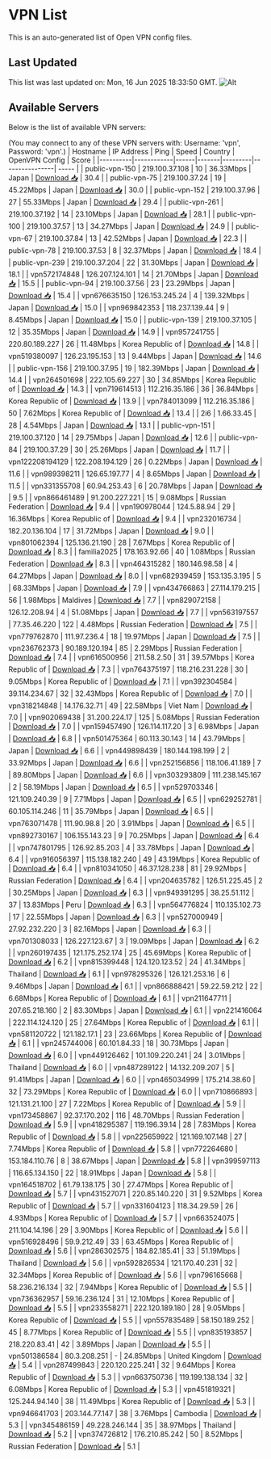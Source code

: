 # VPN List

This is an auto-generated list of Open VPN config files.

## Last Updated

This list was last updated on: Mon, 16 Jun 2025 18:33:50 GMT.
![Alt](https://repobeats.axiom.co/api/embed/186b98318ef1479477931607c1ad7d823f12451f.svg "Repobeats analytics image")

## Available Servers

Below is the list of available VPN servers:

(You may connect to any of these VPN servers with: Username: 'vpn', Password: 'vpn'.)
| Hostname | IP Address | Ping | Speed | Country | OpenVPN Config | Score |
|----------|------------|------|-------|---------|----------------| ----- |
| public-vpn-150 | 219.100.37.108 | 10 | 36.33Mbps | Japan | [Download 📥](./configs/server_0_JP.ovpn) | 30.4 |
| public-vpn-75 | 219.100.37.24 | 19 | 45.22Mbps | Japan | [Download 📥](./configs/server_1_JP.ovpn) | 30.0 |
| public-vpn-152 | 219.100.37.96 | 27 | 55.33Mbps | Japan | [Download 📥](./configs/server_2_JP.ovpn) | 29.4 |
| public-vpn-261 | 219.100.37.192 | 14 | 23.10Mbps | Japan | [Download 📥](./configs/server_3_JP.ovpn) | 28.1 |
| public-vpn-100 | 219.100.37.57 | 13 | 34.27Mbps | Japan | [Download 📥](./configs/server_4_JP.ovpn) | 24.9 |
| public-vpn-67 | 219.100.37.84 | 13 | 42.52Mbps | Japan | [Download 📥](./configs/server_5_JP.ovpn) | 22.3 |
| public-vpn-78 | 219.100.37.53 | 8 | 32.37Mbps | Japan | [Download 📥](./configs/server_6_JP.ovpn) | 18.4 |
| public-vpn-239 | 219.100.37.204 | 22 | 31.30Mbps | Japan | [Download 📥](./configs/server_7_JP.ovpn) | 18.1 |
| vpn572174848 | 126.207.124.101 | 14 | 21.70Mbps | Japan | [Download 📥](./configs/server_8_JP.ovpn) | 15.5 |
| public-vpn-94 | 219.100.37.56 | 23 | 23.29Mbps | Japan | [Download 📥](./configs/server_9_JP.ovpn) | 15.4 |
| vpn676635150 | 126.153.245.24 | 4 | 139.32Mbps | Japan | [Download 📥](./configs/server_10_JP.ovpn) | 15.0 |
| vpn969842353 | 118.237.139.44 | 9 | 8.45Mbps | Japan | [Download 📥](./configs/server_11_JP.ovpn) | 15.0 |
| public-vpn-139 | 219.100.37.105 | 12 | 35.35Mbps | Japan | [Download 📥](./configs/server_12_JP.ovpn) | 14.9 |
| vpn957241755 | 220.80.189.227 | 26 | 11.48Mbps | Korea Republic of | [Download 📥](./configs/server_13_KR.ovpn) | 14.8 |
| vpn519380097 | 126.23.195.153 | 13 | 9.44Mbps | Japan | [Download 📥](./configs/server_14_JP.ovpn) | 14.6 |
| public-vpn-156 | 219.100.37.95 | 19 | 182.39Mbps | Japan | [Download 📥](./configs/server_15_JP.ovpn) | 14.4 |
| vpn264501698 | 222.105.69.227 | 30 | 34.85Mbps | Korea Republic of | [Download 📥](./configs/server_16_KR.ovpn) | 14.3 |
| vpn719614513 | 112.216.35.186 | 36 | 36.84Mbps | Korea Republic of | [Download 📥](./configs/server_17_KR.ovpn) | 13.9 |
| vpn784013099 | 112.216.35.186 | 50 | 7.62Mbps | Korea Republic of | [Download 📥](./configs/server_18_KR.ovpn) | 13.4 |
| 2i6 | 1.66.33.45 | 28 | 4.54Mbps | Japan | [Download 📥](./configs/server_19_JP.ovpn) | 13.1 |
| public-vpn-151 | 219.100.37.120 | 14 | 29.75Mbps | Japan | [Download 📥](./configs/server_20_JP.ovpn) | 12.6 |
| public-vpn-84 | 219.100.37.29 | 30 | 25.26Mbps | Japan | [Download 📥](./configs/server_21_JP.ovpn) | 11.7 |
| vpn122208194129 | 122.208.194.129 | 26 | 0.22Mbps | Japan | [Download 📥](./configs/server_22_JP.ovpn) | 11.6 |
| vpn989398211 | 126.65.197.77 | 4 | 8.65Mbps | Japan | [Download 📥](./configs/server_23_JP.ovpn) | 11.5 |
| vpn331355708 | 60.94.253.43 | 6 | 20.78Mbps | Japan | [Download 📥](./configs/server_24_JP.ovpn) | 9.5 |
| vpn866461489 | 91.200.227.221 | 15 | 9.08Mbps | Russian Federation | [Download 📥](./configs/server_25_RU.ovpn) | 9.4 |
| vpn190978044 | 124.5.88.94 | 29 | 16.36Mbps | Korea Republic of | [Download 📥](./configs/server_26_KR.ovpn) | 9.4 |
| vpn232016734 | 182.20.136.104 | 17 | 31.72Mbps | Japan | [Download 📥](./configs/server_27_JP.ovpn) | 9.0 |
| vpn801062394 | 125.136.21.190 | 28 | 7.67Mbps | Korea Republic of | [Download 📥](./configs/server_28_KR.ovpn) | 8.3 |
| familia2025 | 178.163.92.66 | 40 | 1.08Mbps | Russian Federation | [Download 📥](./configs/server_29_RU.ovpn) | 8.3 |
| vpn464315282 | 180.146.98.58 | 4 | 64.27Mbps | Japan | [Download 📥](./configs/server_30_JP.ovpn) | 8.0 |
| vpn682939459 | 153.135.3.195 | 5 | 68.33Mbps | Japan | [Download 📥](./configs/server_31_JP.ovpn) | 7.9 |
| vpn434766863 | 27.114.179.215 | 56 | 1.98Mbps | Maldives | [Download 📥](./configs/server_32_MV.ovpn) | 7.7 |
| vpn829072158 | 126.12.208.94 | 4 | 51.08Mbps | Japan | [Download 📥](./configs/server_33_JP.ovpn) | 7.7 |
| vpn563197557 | 77.35.46.220 | 122 | 4.48Mbps | Russian Federation | [Download 📥](./configs/server_34_RU.ovpn) | 7.5 |
| vpn779762870 | 111.97.236.4 | 18 | 19.97Mbps | Japan | [Download 📥](./configs/server_35_JP.ovpn) | 7.5 |
| vpn236762373 | 90.189.120.194 | 85 | 2.29Mbps | Russian Federation | [Download 📥](./configs/server_36_RU.ovpn) | 7.4 |
| vpn616500956 | 211.58.2.50 | 31 | 39.57Mbps | Korea Republic of | [Download 📥](./configs/server_37_KR.ovpn) | 7.3 |
| vpn764375197 | 118.216.231.228 | 30 | 9.05Mbps | Korea Republic of | [Download 📥](./configs/server_38_KR.ovpn) | 7.1 |
| vpn392304584 | 39.114.234.67 | 32 | 32.43Mbps | Korea Republic of | [Download 📥](./configs/server_39_KR.ovpn) | 7.0 |
| vpn318214848 | 14.176.32.71 | 49 | 22.58Mbps | Viet Nam | [Download 📥](./configs/server_40_VN.ovpn) | 7.0 |
| vpn902069438 | 31.200.224.17 | 125 | 5.08Mbps | Russian Federation | [Download 📥](./configs/server_41_RU.ovpn) | 7.0 |
| vpn159457490 | 126.114.117.20 | 3 | 6.98Mbps | Japan | [Download 📥](./configs/server_42_JP.ovpn) | 6.8 |
| vpn501475364 | 60.113.30.143 | 14 | 43.79Mbps | Japan | [Download 📥](./configs/server_43_JP.ovpn) | 6.6 |
| vpn449898439 | 180.144.198.199 | 2 | 33.92Mbps | Japan | [Download 📥](./configs/server_44_JP.ovpn) | 6.6 |
| vpn252156856 | 118.106.41.189 | 7 | 89.80Mbps | Japan | [Download 📥](./configs/server_45_JP.ovpn) | 6.6 |
| vpn303293809 | 111.238.145.167 | 2 | 58.19Mbps | Japan | [Download 📥](./configs/server_46_JP.ovpn) | 6.5 |
| vpn529703346 | 121.109.240.39 | 9 | 7.71Mbps | Japan | [Download 📥](./configs/server_47_JP.ovpn) | 6.5 |
| vpn629252781 | 60.105.114.246 | 11 | 35.79Mbps | Japan | [Download 📥](./configs/server_48_JP.ovpn) | 6.5 |
| vpn763071478 | 111.90.98.8 | 20 | 3.91Mbps | Japan | [Download 📥](./configs/server_49_JP.ovpn) | 6.5 |
| vpn892730167 | 106.155.143.23 | 9 | 70.25Mbps | Japan | [Download 📥](./configs/server_50_JP.ovpn) | 6.4 |
| vpn747801795 | 126.92.85.203 | 4 | 33.78Mbps | Japan | [Download 📥](./configs/server_51_JP.ovpn) | 6.4 |
| vpn916056397 | 115.138.182.240 | 49 | 43.19Mbps | Korea Republic of | [Download 📥](./configs/server_52_KR.ovpn) | 6.4 |
| vpn810341050 | 46.37.128.238 | 81 | 29.92Mbps | Russian Federation | [Download 📥](./configs/server_53_RU.ovpn) | 6.4 |
| vpn204635782 | 126.51.225.45 | 2 | 30.25Mbps | Japan | [Download 📥](./configs/server_54_JP.ovpn) | 6.3 |
| vpn949391295 | 38.25.51.112 | 37 | 13.83Mbps | Peru | [Download 📥](./configs/server_55_PE.ovpn) | 6.3 |
| vpn564776824 | 110.135.102.73 | 17 | 22.55Mbps | Japan | [Download 📥](./configs/server_56_JP.ovpn) | 6.3 |
| vpn527000949 | 27.92.232.220 | 3 | 82.16Mbps | Japan | [Download 📥](./configs/server_57_JP.ovpn) | 6.3 |
| vpn701308033 | 126.227.123.67 | 3 | 19.09Mbps | Japan | [Download 📥](./configs/server_58_JP.ovpn) | 6.2 |
| vpn260197435 | 121.175.252.174 | 25 | 45.69Mbps | Korea Republic of | [Download 📥](./configs/server_59_KR.ovpn) | 6.2 |
| vpn815399448 | 124.120.123.52 | 24 | 41.34Mbps | Thailand | [Download 📥](./configs/server_60_TH.ovpn) | 6.1 |
| vpn978295326 | 126.121.253.16 | 6 | 9.46Mbps | Japan | [Download 📥](./configs/server_61_JP.ovpn) | 6.1 |
| vpn866888421 | 59.22.59.212 | 22 | 6.68Mbps | Korea Republic of | [Download 📥](./configs/server_62_KR.ovpn) | 6.1 |
| vpn211647711 | 207.65.218.160 | 2 | 83.30Mbps | Japan | [Download 📥](./configs/server_63_JP.ovpn) | 6.1 |
| vpn221416064 | 222.114.124.120 | 25 | 27.64Mbps | Korea Republic of | [Download 📥](./configs/server_64_KR.ovpn) | 6.1 |
| vpn581120722 | 121.182.17.1 | 23 | 23.66Mbps | Korea Republic of | [Download 📥](./configs/server_65_KR.ovpn) | 6.1 |
| vpn245744006 | 60.101.84.33 | 18 | 30.73Mbps | Japan | [Download 📥](./configs/server_66_JP.ovpn) | 6.0 |
| vpn449126462 | 101.109.220.241 | 24 | 3.01Mbps | Thailand | [Download 📥](./configs/server_67_TH.ovpn) | 6.0 |
| vpn487289122 | 14.132.209.207 | 5 | 91.41Mbps | Japan | [Download 📥](./configs/server_68_JP.ovpn) | 6.0 |
| vpn465034999 | 175.214.38.60 | 32 | 73.29Mbps | Korea Republic of | [Download 📥](./configs/server_69_KR.ovpn) | 6.0 |
| vpn710866893 | 121.131.21.100 | 27 | 7.22Mbps | Korea Republic of | [Download 📥](./configs/server_70_KR.ovpn) | 5.9 |
| vpn173458867 | 92.37.170.202 | 116 | 48.70Mbps | Russian Federation | [Download 📥](./configs/server_71_RU.ovpn) | 5.9 |
| vpn418295387 | 119.196.39.14 | 28 | 7.83Mbps | Korea Republic of | [Download 📥](./configs/server_72_KR.ovpn) | 5.8 |
| vpn225659922 | 121.169.107.148 | 27 | 7.74Mbps | Korea Republic of | [Download 📥](./configs/server_73_KR.ovpn) | 5.8 |
| vpn772264680 | 153.184.110.76 | 8 | 38.67Mbps | Japan | [Download 📥](./configs/server_74_JP.ovpn) | 5.8 |
| vpn399597113 | 116.65.134.150 | 22 | 18.91Mbps | Japan | [Download 📥](./configs/server_75_JP.ovpn) | 5.8 |
| vpn164518702 | 61.79.138.175 | 30 | 27.47Mbps | Korea Republic of | [Download 📥](./configs/server_76_KR.ovpn) | 5.7 |
| vpn431527071 | 220.85.140.220 | 31 | 9.52Mbps | Korea Republic of | [Download 📥](./configs/server_77_KR.ovpn) | 5.7 |
| vpn331604123 | 118.34.29.59 | 26 | 4.93Mbps | Korea Republic of | [Download 📥](./configs/server_78_KR.ovpn) | 5.7 |
| vpn663524075 | 211.104.14.196 | 29 | 3.90Mbps | Korea Republic of | [Download 📥](./configs/server_79_KR.ovpn) | 5.6 |
| vpn516928496 | 59.9.212.49 | 33 | 63.45Mbps | Korea Republic of | [Download 📥](./configs/server_80_KR.ovpn) | 5.6 |
| vpn286302575 | 184.82.185.41 | 33 | 51.19Mbps | Thailand | [Download 📥](./configs/server_81_TH.ovpn) | 5.6 |
| vpn592826534 | 121.170.40.231 | 32 | 32.34Mbps | Korea Republic of | [Download 📥](./configs/server_82_KR.ovpn) | 5.6 |
| vpn796165668 | 58.236.216.134 | 32 | 7.94Mbps | Korea Republic of | [Download 📥](./configs/server_83_KR.ovpn) | 5.5 |
| vpn736362957 | 59.16.236.124 | 31 | 12.10Mbps | Korea Republic of | [Download 📥](./configs/server_84_KR.ovpn) | 5.5 |
| vpn233558271 | 222.120.189.180 | 28 | 9.05Mbps | Korea Republic of | [Download 📥](./configs/server_85_KR.ovpn) | 5.5 |
| vpn557835489 | 58.150.189.252 | 45 | 8.77Mbps | Korea Republic of | [Download 📥](./configs/server_86_KR.ovpn) | 5.5 |
| vpn835193857 | 218.220.83.41 | 42 | 3.89Mbps | Japan | [Download 📥](./configs/server_87_JP.ovpn) | 5.5 |
| vpn501386584 | 80.3.208.251 | - | 24.85Mbps | United Kingdom | [Download 📥](./configs/server_88_GB.ovpn) | 5.4 |
| vpn287499843 | 220.120.225.241 | 32 | 9.64Mbps | Korea Republic of | [Download 📥](./configs/server_89_KR.ovpn) | 5.3 |
| vpn663750736 | 119.199.138.134 | 32 | 6.08Mbps | Korea Republic of | [Download 📥](./configs/server_90_KR.ovpn) | 5.3 |
| vpn451819321 | 125.244.94.140 | 38 | 11.49Mbps | Korea Republic of | [Download 📥](./configs/server_91_KR.ovpn) | 5.3 |
| vpn946641703 | 203.144.77.147 | 38 | 3.76Mbps | Cambodia | [Download 📥](./configs/server_92_KH.ovpn) | 5.3 |
| vpn345486159 | 49.228.246.144 | 35 | 38.97Mbps | Thailand | [Download 📥](./configs/server_93_TH.ovpn) | 5.2 |
| vpn374726812 | 176.210.85.242 | 50 | 8.52Mbps | Russian Federation | [Download 📥](./configs/server_94_RU.ovpn) | 5.1 |
